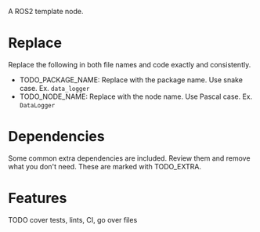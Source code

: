 A ROS2 template node.

# Replace
Replace the following in both file names and code exactly and consistently.

- TODO_PACKAGE_NAME: Replace with the package name. Use snake case. Ex. `data_logger`
- TODO_NODE_NAME: Replace with the node name. Use Pascal case. Ex. `DataLogger`

# Dependencies
Some common extra dependencies are included. Review them and remove what you don't need.
These are marked with TODO_EXTRA.

# Features

TODO cover tests, lints, CI, go over files